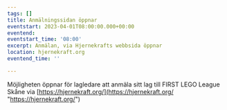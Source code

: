 ```yaml
---
tags: []
title: Anmälningssidan öppnar
eventstart: 2023-04-01T08:00:00.000+00:00
eventend: 
eventstart_time: '08:00'
excerpt: Anmälan, via Hjernekrafts webbsida öppnar
location: hjernekraft.org
eventend_time: ''

---
```

Möjligheten öppnar för lagledare att anmäla sitt lag till FIRST LEGO League Skåne via [https://hjernekraft.org/](https://hjernekraft.org/ "https://hjernekraft.org/")